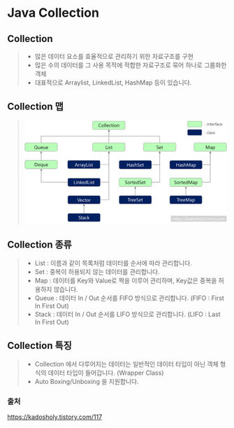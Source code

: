 # Java Collection

## Collection
> - 많은 데이터 요소를 효율적으로 관리하기 위한 자료구조를 구현 <br>
> - 많은 수의 데이터를 그 사용 목적에 적합한 자료구조로 묶어 하나로 그룹화한 객체 <br>
> - 대표적으로 Arraylist, LinkedList, HashMap 등이 있습니다.
 
## Collection 맵
> ![img.png](../Images/Java_Collection.png)

## Collection 종류
> - List : 이름과 같이 목록처럼 데이터를 순서에 따라 관리합니다. <br>
> - Set : 중복이 허용되지 않는 데이터를 관리합니다. <br>
> - Map : 데이터를 Key와 Value로 짝을 이루어 관리하며, Key값은 중복을 허용하지 않습니다. <br>
> - Queue : 데이터 In / Out 순서를 FIFO 방식으로 관리합니다. (FIFO : First In First Out) <br>
> - Stack : 데이터 In / Out 순서를 LIFO 방식으로 관리합니다. (LIFO : Last In First Out)

## Collection 특징
> - Collection 에서 다루어지는 데이터는 일반적인 데이터 타입이 아닌 객체 형식의 데이터 타입이 들어갑니다. (Wrapper Class) <br> 
> - Auto Boxing/Unboxing 을 지원합니다.


### 출처
https://kadosholy.tistory.com/117